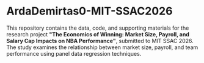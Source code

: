 # ArdaDemirtas0-MIT-SSAC2026
This repository contains the data, code, and supporting materials for the research project **"The Economics of Winning: Market Size, Payroll, and Salary Cap Impacts on NBA Performance"**, submitted to MIT SSAC 2026.  
The study examines the relationship between market size, payroll, and team performance using panel data regression techniques.
